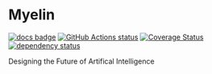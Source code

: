 # Myelin

[![docs badge](https://img.shields.io/badge/docs-master-blue.svg)](https://docs.myelin.ch/myelin)
[![GitHub Actions status](https://github.com/myelin-ai/myelin/workflows/Main/badge.svg)](https://github.com/myelin-ai/myelin/actions)
[![Coverage Status](https://coveralls.io/repos/github/myelin-ai/myelin/badge.svg?branch=master)](https://coveralls.io/github/myelin-ai/myelin?branch=master)
[![dependency status](https://deps.rs/repo/github/myelin-ai/myelin/status.svg)](https://deps.rs/repo/github/myelin-ai/myelin)

Designing the Future of Artifical Intelligence
